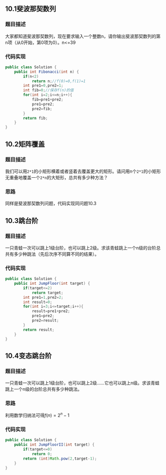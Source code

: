 ## 10.1斐波那契数列

### 题目描述

大家都知道斐波那契数列，现在要求输入一个整数n，请你输出斐波那契数列的第n项（从0开始，第0项为0）。n<=39

### 代码实现

```java
public class Solution {
    public int Fibonacci(int n) {
        if(n<2)
            return n;//f(0)=0,f(1)=1
        int pre1=0,pre2=1;
        int fib=0;//保存f(n)的值
        for(int i=2;i<=n;i++){
            fib=pre1+pre2;
            pre1=pre2;
            pre2=fib;
        }
        return fib;
    }
}
```

## 10.2矩阵覆盖

### 题目描述

我们可以用`2*1`的小矩形横着或者竖着去覆盖更大的矩形。请问用n个`2*1`的小矩形无重叠地覆盖一个`2*n`的大矩形，总共有多少种方法？

### 思路

同样是斐波那契数列问题，代码实现同问题10.3

## 10.3跳台阶

### 题目描述

一只青蛙一次可以跳上1级台阶，也可以跳上2级。求该青蛙跳上一个n级的台阶总共有多少种跳法（先后次序不同算不同的结果）。

### 代码实现

```java
public class Solution {
    public int JumpFloor(int target) {
        if(target<=2)
            return target;
        int pre1=1,pre2=2;
        int result=0;
        for(int i=3;i<=target;i++){
            result=pre1+pre2;
            pre1=pre2;
            pre2=result;
        }
        return result;
    }
}
```

## 10.4变态跳台阶

### 题目描述

一只青蛙一次可以跳上1级台阶，也可以跳上2级……它也可以跳上n级。求该青蛙跳上一个n级的台阶总共有多少种跳法。

### 思路

利用数学归纳法可得$f(n)=2^n-1$

### 代码实现

```java
public class Solution {
    public int JumpFloorII(int target) {
        if(target<=0)
            return 0;
        return (int)Math.pow(2,target-1);
    }
}
```


